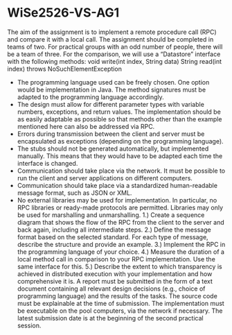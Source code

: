 # WiSe2526-VS-AG1
The aim of the assignment is to implement a remote procedure call (RPC) and compare it with a
local call. The assignment should be completed in teams of two.
For practical groups with an odd number of people, there will be a team of three.
For the comparison, we will use a “Datastore” interface with the following methods:
void write(int index, String data)
String read(int index) throws NoSuchElementException
- The programming language used can be freely chosen. One option would be
  implementation in Java. The method signatures must be adapted to the
  programming language accordingly.
- The design must allow for different parameter types with variable numbers, exceptions, and
  return values. The implementation should be as easily adaptable as possible so that
  methods other than the example mentioned here can also be addressed via RPC.
- Errors during transmission between the client and server must be encapsulated as exceptions (depending on the
programming language).
- The stubs should not be generated automatically, but implemented manually.
  This means that they would have to be adapted each time the interface is changed.
- Communication should take place via the network. It must be possible to run the client and
  server applications on different computers.
- Communication should take place via a standardized human-readable
  message format, such as JSON or XML.
- No external libraries may be used for implementation. In particular,
  no RPC libraries or ready-made protocols are permitted.
  Libraries may only be used for marshalling and unmarshalling.
  1.) Create a sequence diagram that shows the flow of the RPC from the client to the server and
  back again, including all intermediate steps.
  2.) Define the message format based on the selected standard. For each type
  of message, describe the structure and provide an example.
  3.) Implement the RPC in the programming language of your choice.
  4.) Measure the duration of a local method call in comparison to your RPC
  implementation. Use the same interface for this.
  5.) Describe the extent to which transparency is achieved in distributed execution with your
  implementation and how comprehensive it is.
  A report must be submitted in the form of a text document containing all relevant design
  decisions (e.g., choice of programming language) and the results of the tasks. The
  source code must be explainable at the time of submission. The implementation must be executable on
  the pool computers, via the network if necessary.
  The latest submission date is at the beginning of the second practical session.

